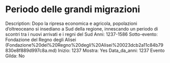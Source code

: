 # Periodo delle grandi migrazioni

Description: Dopo la ripresa economica e agricola, popolazioni d’oltreoceano si insediano a Sud della regione, innescando un periodo di scontri tra i nuovi arrivati e i regni del Sud
Anni: 1237-1586
Sotto-evento: Fondazione del Regno degli Alisei (Fondazione%20del%20Regno%20degli%20Alisei%20023dcb2a11c84b79830e8f889d997c8a.md)
Inizio: 1237
Mostra: Yes
Data_da_anni: 1237
Evento Gilda: No